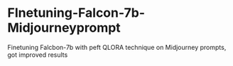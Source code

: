 # FInetuning-Falcon-7b-Midjourneyprompt
Finetuning Falcbon-7b with peft QLORA technique on Midjourney prompts, got improved results
